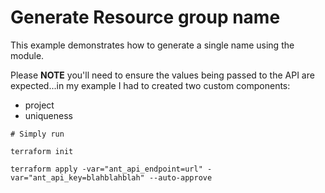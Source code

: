 # Generate Resource group name

This example demonstrates how to generate a single name using the module.

Please __NOTE__ you'll need to ensure the values being passed to the API are expected...in my example I had to created two custom components:

- project
- uniqueness

```shell
# Simply run 

terraform init

terraform apply -var="ant_api_endpoint=url" -var="ant_api_key=blahblahblah" --auto-approve
```